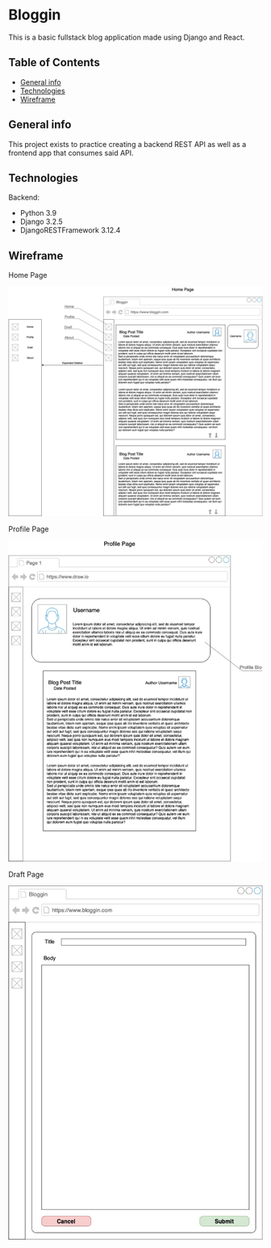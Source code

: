 # Bloggin

This is a basic fullstack blog application made using Django and React.

## Table of Contents

- [General info](#general-info)
- [Technologies](#technologies)
- [Wireframe](#wireframe)

## General info

This project exists to practice creating a backend REST API as well as a frontend app that consumes said API.

## Technologies

Backend:

- Python 3.9
- Django 3.2.5
- DjangoRESTFramework 3.12.4

## Wireframe

Home Page

![alt text](images/Bloggin-Wireframe-Home-Page.jpg)

Profile Page

![alt text](images/Bloggin-Wireframe-Profile-Page.jpg)

Draft Page

![alt text](images/Bloggin-Wireframe-Draft-Page.jpg)
